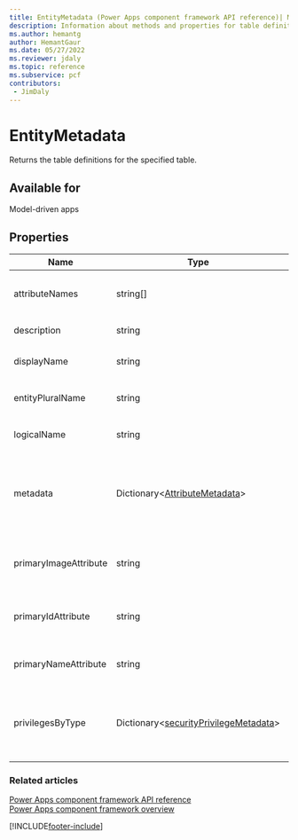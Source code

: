 ```yaml
---
title: EntityMetadata (Power Apps component framework API reference)| Microsoft Docs
description: Information about methods and properties for table definitions.
ms.author: hemantg
author: HemantGaur
ms.date: 05/27/2022
ms.reviewer: jdaly
ms.topic: reference
ms.subservice: pcf
contributors:
 - JimDaly
---
```


# EntityMetadata

Returns the table definitions for the specified table.

## Available for

Model-driven apps

## Properties

|Name| Type| Description|
|-------|--------|--------|
|attributeNames|string[]|List of column names of the table.|
|description|string|Entity description.|
|displayName|string| Display name of the table.|
|entityPluralName|string|The plural name of the table.|
|logicalName|string| The logical name of the table.|
|metadata|Dictionary<[AttributeMetadata](attributemetadata.md)>|Colum definitions for specific columns indexed by column name.|
|primaryImageAttribute|string|Table's primary image column name.|
|primaryIdAttribute|string|Table's primary id column name.|
|primaryNameAttribute|string|Table's primary column name.|
|privilegesByType|Dictionary<[securityPrivilegeMetadata](securityprivilegesmetadata.md)>|The privileges for the table indexed by type.|
||||

### Related articles

[Power Apps component framework API reference](../reference/index.md)<br/>
[Power Apps component framework overview](../overview.md)


[!INCLUDE[footer-include](../../../includes/footer-banner.md)]
